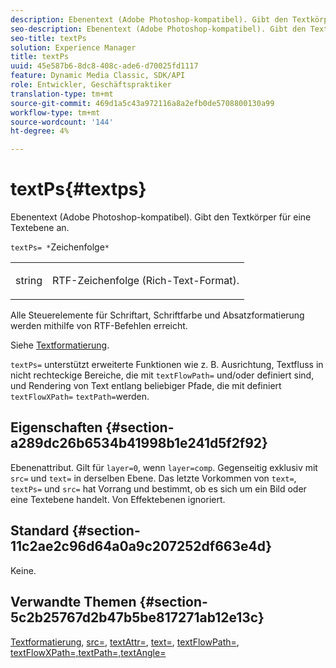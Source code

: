 ```yaml
---
description: Ebenentext (Adobe Photoshop-kompatibel). Gibt den Textkörper für eine Textebene an.
seo-description: Ebenentext (Adobe Photoshop-kompatibel). Gibt den Textkörper für eine Textebene an.
seo-title: textPs
solution: Experience Manager
title: textPs
uuid: 45e587b6-8dc8-408c-ade6-d70025fd1117
feature: Dynamic Media Classic, SDK/API
role: Entwickler, Geschäftspraktiker
translation-type: tm+mt
source-git-commit: 469d1a5c43a972116a8a2efb0de5708800130a99
workflow-type: tm+mt
source-wordcount: '144'
ht-degree: 4%

---
```



# textPs{#textps}

Ebenentext (Adobe Photoshop-kompatibel). Gibt den Textkörper für eine Textebene an.

`textPs= *`Zeichenfolge`*`

<table id="simpletable_4E2D08FD4EEC4EDC9EFE9F6F2E22DB0C"> 
 <tr class="strow"> 
  <td class="stentry"> <p><span class="codeph"><span class="varname"> string</span> </span> </p> </td> 
  <td class="stentry"> <p>RTF-Zeichenfolge (Rich-Text-Format). </p></td> 
 </tr> 
</table>

Alle Steuerelemente für Schriftart, Schriftfarbe und Absatzformatierung werden mithilfe von RTF-Befehlen erreicht.

Siehe [Textformatierung](../../../../../is-api/http-ref/image-serving-api-ref/c-http-protocol-reference/c-text-formatting/c-text-formatting.md#concept-0d3136db7f6f49668274541cd4b6364c).

`textPs=` unterstützt erweiterte Funktionen wie z. B. Ausrichtung, Textfluss in nicht rechteckige Bereiche, die mit  `textFlowPath=` und/oder definiert sind, und Rendering von Text entlang beliebiger Pfade, die mit definiert  `textFlowXPath=`  `textPath=`werden.

## Eigenschaften {#section-a289dc26b6534b41998b1e241d5f2f92}

Ebenenattribut. Gilt für `layer=0`, wenn `layer=comp`. Gegenseitig exklusiv mit `src=` und `text=` in derselben Ebene. Das letzte Vorkommen von `text=`, `textPs=` und `src=` hat Vorrang und bestimmt, ob es sich um ein Bild oder eine Textebene handelt. Von Effektebenen ignoriert.

## Standard {#section-11c2ae2c96d64a0a9c207252df663e4d}

Keine.

## Verwandte Themen {#section-5c2b25767d2b47b5be817271ab12e13c}

[Textformatierung](../../../../../is-api/http-ref/image-serving-api-ref/c-http-protocol-reference/c-text-formatting/c-text-formatting.md#concept-0d3136db7f6f49668274541cd4b6364c),  [src=](../../../../../is-api/http-ref/image-serving-api-ref/c-http-protocol-reference/c-command-reference/r-src.md#reference-f6506637778c4c69bf106a7924a91ab1),  [textAttr=](../../../../../is-api/http-ref/image-serving-api-ref/c-http-protocol-reference/c-command-reference/r-textattr.md#reference-ff00484fa3244286abeff34911f7ec0d),  [text=](../../../../../is-api/http-ref/image-serving-api-ref/c-http-protocol-reference/c-command-reference/r-text.md#reference-84634052e48548539a1ef63cbe41f22f),  [textFlowPath=](../../../../../is-api/http-ref/image-serving-api-ref/c-http-protocol-reference/c-command-reference/r-textflowpath.md#reference-0b8d9493d71342f0b6a64a6d221584ef),  [ ](../../../../../is-api/http-ref/image-serving-api-ref/c-http-protocol-reference/c-command-reference/r-textflowxpath.md#reference-c55d4e41a28f40aca6a24ca218c28542)  [ ](../../../../../is-api/http-ref/image-serving-api-ref/c-http-protocol-reference/c-command-reference/r-textpath.md#reference-b09cc0902dff4725bdb54d5da4076ccd)  [textFlowXPath=,textPath=,textAngle=](../../../../../is-api/http-ref/image-serving-api-ref/c-http-protocol-reference/c-command-reference/r-textangle.md#reference-447f624c0e764d0cb5c75846d1b44d15)
